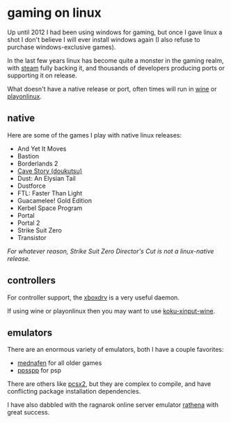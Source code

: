 
# gaming on linux

Up until 2012 I had been using windows for gaming, but once I gave linux a shot I don't believe I will ever install windows again (I also refuse to purchase windows-exclusive games).

In the last few years linux has become quite a monster in the gaming realm, with [steam](steam.md) fully backing it, and thousands of developers producing ports or supporting it on release.

What doesn't have a native release or port, often times will run in [wine](https://www.winehq.org/) or [playonlinux](playonlinux.md).


## native

Here are some of the games I play with native linux releases:

- And Yet It Moves
- Bastion
- Borderlands 2
- [Cave Story (doukutsu)](http://www.cavestory.org/download/cave-story.php)
- Dust: An Elysian Tail
- Dustforce
- FTL: Faster Than Light
- Guacamelee! Gold Edition
- Kerbel Space Program
- Portal
- Portal 2
- Strike Suit Zero
- Transistor

_For whatever reason, Strike Suit Zero Director's Cut is not a linux-native release._


## controllers

For controller support, the [xboxdrv](xboxdrv.md) is a very useful daemon.

If using wine or playonlinux then you may want to use [koku-xinput-wine](https://github.com/KoKuToru/koku-xinput-wine).


## emulators

There are an enormous variety of emulators, both I have a couple favorites:

- [mednafen](mednafen.md) for all older games
- [ppsspp](ppsspp.md) for psp

There are others like [pcsx2](pcsx2.md), but they are complex to compile, and have conflicting package installation dependencies.

I have also dabbled with the ragnarok online server emulator [rathena](rathena.md) with great success.
